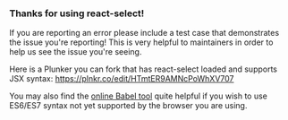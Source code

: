 ### Thanks for using react-select!

If you are reporting an error please include a test case that demonstrates the issue you're reporting!
This is very helpful to maintainers in order to help us see the issue you're seeing.

Here is a Plunker you can fork that has react-select loaded and supports JSX syntax:
https://plnkr.co/edit/HTmtER9AMNcPoWhXV707

You may also find the [online Babel tool](https://babeljs.io/repl/) quite helpful if you wish to use ES6/ES7 syntax not yet supported by the browser you are using.
